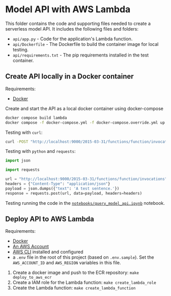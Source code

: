 # Model API with AWS Lambda

This folder contains the code and supporting files needed to create a serverless model API.
It includes the following files and folders:

- `api/app.py` - Code for the application's Lambda function.
- `api/Dockerfile` - The Dockerfile to build the container image for local testing.
- `api/requirements.txt` - The pip requirements installed in the test container.

## Create API locally in a Docker container

Requirements:

- [Docker](https://docs.docker.com/get-docker/)

Create and start the API as a local docker container using docker-compose

```bash
docker compose build lambda
docker compose -f docker-compose.yml -f docker-compose.override.yml up -d lambda
```

Testing with `curl`:

```bash
curl -POST "http://localhost:9000/2015-03-31/functions/function/invocations" -d '{"text": "A test sentence."}'
```

Testing with `python` and `requests`:

```python
import json

import requests

url = "http://localhost:9000/2015-03-31/functions/function/invocations"
headers = {"Content-Type": "application/json"}
payload = json.dumps({"text": 'A test sentence.'})
response = requests.post(url, data=payload, headers=headers)
```

Testing running the code in the [`notebooks/query_model_api.ipynb`](../../notebooks/query_model_api.ipynb) notebook.

## Deploy API to AWS Lambda

Requirements:

- [Docker](https://docs.docker.com/get-docker/)
- [An AWS Account](https://portal.aws.amazon.com/gp/aws/developer/registration/index.html?nc2=h_ct&src=header_signup)
- [AWS CLI](https://aws.amazon.com/cli/) installed and configured
- a `.env` file in the root of this project (based on `.env.sample`). Set the `AWS_ACCOUNT_ID` and `AWS_REGION` variables in this file.

1. Create a docker image and push to the ECR repository: `make deploy_to_aws_ecr`
2. Create a IAM role for the Lambda function: `make create_lambda_role`
3. Create the Lambda function: `make create_lambda_function`
